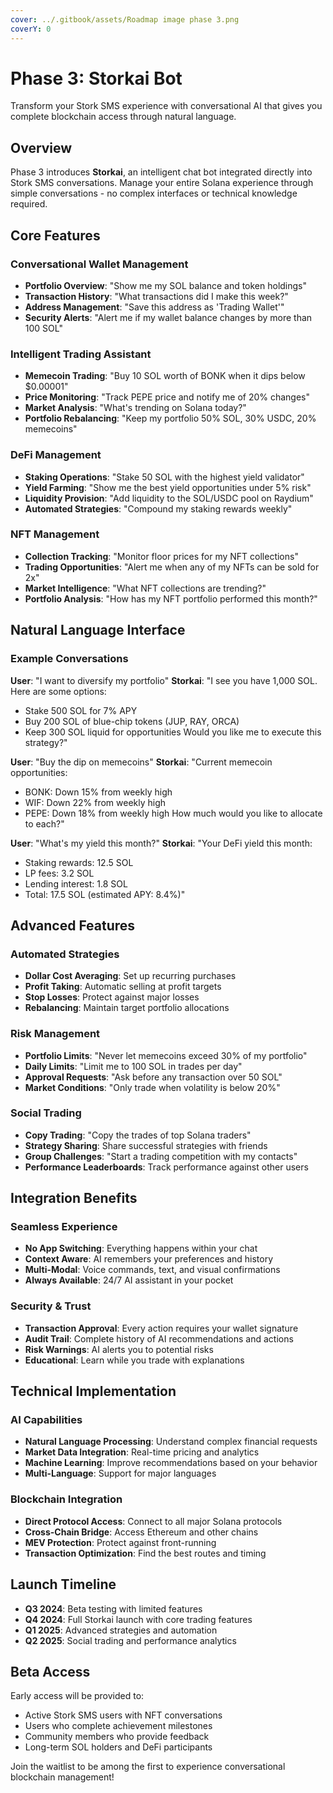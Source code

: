 ```yaml
---
cover: ../.gitbook/assets/Roadmap image phase 3.png
coverY: 0
---
```


# Phase 3: Storkai Bot

Transform your Stork SMS experience with conversational AI that gives you complete blockchain access through natural language.

## Overview

Phase 3 introduces **Storkai**, an intelligent chat bot integrated directly into Stork SMS conversations. Manage your entire Solana experience through simple conversations - no complex interfaces or technical knowledge required.

## Core Features

### Conversational Wallet Management

* **Portfolio Overview**: "Show me my SOL balance and token holdings"
* **Transaction History**: "What transactions did I make this week?"
* **Address Management**: "Save this address as 'Trading Wallet'"
* **Security Alerts**: "Alert me if my wallet balance changes by more than 100 SOL"

### Intelligent Trading Assistant

* **Memecoin Trading**: "Buy 10 SOL worth of BONK when it dips below $0.00001"
* **Price Monitoring**: "Track PEPE price and notify me of 20% changes"
* **Market Analysis**: "What's trending on Solana today?"
* **Portfolio Rebalancing**: "Keep my portfolio 50% SOL, 30% USDC, 20% memecoins"

### DeFi Management

* **Staking Operations**: "Stake 50 SOL with the highest yield validator"
* **Yield Farming**: "Show me the best yield opportunities under 5% risk"
* **Liquidity Provision**: "Add liquidity to the SOL/USDC pool on Raydium"
* **Automated Strategies**: "Compound my staking rewards weekly"

### NFT Management

* **Collection Tracking**: "Monitor floor prices for my NFT collections"
* **Trading Opportunities**: "Alert me when any of my NFTs can be sold for 2x"
* **Market Intelligence**: "What NFT collections are trending?"
* **Portfolio Analysis**: "How has my NFT portfolio performed this month?"

## Natural Language Interface

### Example Conversations

**User**: "I want to diversify my portfolio" **Storkai**: "I see you have 1,000 SOL. Here are some options:

* Stake 500 SOL for 7% APY
* Buy 200 SOL of blue-chip tokens (JUP, RAY, ORCA)
* Keep 300 SOL liquid for opportunities Would you like me to execute this strategy?"

**User**: "Buy the dip on memecoins" **Storkai**: "Current memecoin opportunities:

* BONK: Down 15% from weekly high
* WIF: Down 22% from weekly high
* PEPE: Down 18% from weekly high How much would you like to allocate to each?"

**User**: "What's my yield this month?" **Storkai**: "Your DeFi yield this month:

* Staking rewards: 12.5 SOL
* LP fees: 3.2 SOL
* Lending interest: 1.8 SOL
* Total: 17.5 SOL (estimated APY: 8.4%)"

## Advanced Features

### Automated Strategies

* **Dollar Cost Averaging**: Set up recurring purchases
* **Profit Taking**: Automatic selling at profit targets
* **Stop Losses**: Protect against major losses
* **Rebalancing**: Maintain target portfolio allocations

### Risk Management

* **Portfolio Limits**: "Never let memecoins exceed 30% of my portfolio"
* **Daily Limits**: "Limit me to 100 SOL in trades per day"
* **Approval Requests**: "Ask before any transaction over 50 SOL"
* **Market Conditions**: "Only trade when volatility is below 20%"

### Social Trading

* **Copy Trading**: "Copy the trades of top Solana traders"
* **Strategy Sharing**: Share successful strategies with friends
* **Group Challenges**: "Start a trading competition with my contacts"
* **Performance Leaderboards**: Track performance against other users

## Integration Benefits

### Seamless Experience

* **No App Switching**: Everything happens within your chat
* **Context Aware**: AI remembers your preferences and history
* **Multi-Modal**: Voice commands, text, and visual confirmations
* **Always Available**: 24/7 AI assistant in your pocket

### Security & Trust

* **Transaction Approval**: Every action requires your wallet signature
* **Audit Trail**: Complete history of AI recommendations and actions
* **Risk Warnings**: AI alerts you to potential risks
* **Educational**: Learn while you trade with explanations

## Technical Implementation

### AI Capabilities

* **Natural Language Processing**: Understand complex financial requests
* **Market Data Integration**: Real-time pricing and analytics
* **Machine Learning**: Improve recommendations based on your behavior
* **Multi-Language**: Support for major languages

### Blockchain Integration

* **Direct Protocol Access**: Connect to all major Solana protocols
* **Cross-Chain Bridge**: Access Ethereum and other chains
* **MEV Protection**: Protect against front-running
* **Transaction Optimization**: Find the best routes and timing

## Launch Timeline

* **Q3 2024**: Beta testing with limited features
* **Q4 2024**: Full Storkai launch with core trading features
* **Q1 2025**: Advanced strategies and automation
* **Q2 2025**: Social trading and performance analytics

## Beta Access

Early access will be provided to:

* Active Stork SMS users with NFT conversations
* Users who complete achievement milestones
* Community members who provide feedback
* Long-term SOL holders and DeFi participants

Join the waitlist to be among the first to experience conversational blockchain management!
